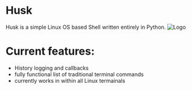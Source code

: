 
# Husk
Husk is a simple Linux OS based Shell written entirely in Python.
![Logo](https://github.com/SchoolyB/Husk/blob/master/HuskTransparent.png)

# Current features:
<ul>
<li>History logging and callbacks</li>
<li>fully functional list of traditional terminal commands</li>
<li>currently works in within all Linux termainals</li>
</ul>
